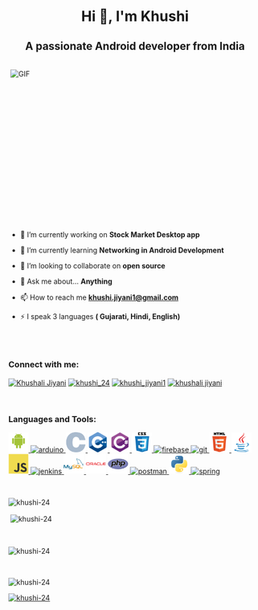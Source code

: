 <h1 align="center">Hi 👋, I'm Khushi</h1>
<h2 align="center">A passionate Android developer from India</h2>

</br>

<img align="right" alt="GIF" src="https://github.com/arsentieva/arsentieva/blob/main/code.gif?raw=true" width="500" height="320" />


- 🔭 I’m currently working on **Stock Market Desktop app**

- 🌱 I’m currently learning **Networking in Android Development**

- 👯 I’m looking to collaborate on **open source**

- 💬 Ask me about... **Anything**

- 📫 How to reach me **khushi.jiyani1@gmail.com**

- ⚡ I speak 3 languages **( Gujarati, Hindi, English)**

</br>
</br>
<h3 align="left">Connect with me:</h3>
<p align="left">
<a href="https://www.linkedin.com/in/khushali-jiyani-3b49211b7/" target="blank"><img align="center" src="https://cdn.jsdelivr.net/npm/simple-icons@3.0.1/icons/linkedin.svg" alt="Khushali Jiyani" height="30" width="40" /></a>
<a href="https://www.codechef.com/users/khushi_24" target="blank"><img align="center" src="https://cdn.jsdelivr.net/npm/simple-icons@3.1.0/icons/codechef.svg" alt="khushi_24" height="30" width="40" /></a>
<a href="https://www.hackerrank.com/khushi_jiyani1" target="blank"><img align="center" src="https://cdn.jsdelivr.net/npm/simple-icons@3.0.1/icons/hackerrank.svg" alt="khushi_jiyani1" height="30" width="40" /></a>
<a href="https://www.youtube.com/channel/UCY_2lAVEUw9DMtLz_U4S46Q/featured" target="blank"><img align="center" src="https://cdn.jsdelivr.net/npm/simple-icons@3.0.1/icons/youtube.svg" alt="khushali jiyani" height="30" width="40" /></a>
</p>

</br>

<h3 align="left">Languages and Tools:</h3>
<p align="left"> <a href="https://developer.android.com" target="_blank"> <img src="https://raw.githubusercontent.com/devicons/devicon/master/icons/android/android-original-wordmark.svg" alt="android" width="40" height="40"/> </a> <a href="https://www.arduino.cc/" target="_blank"> <img src="https://cdn.worldvectorlogo.com/logos/arduino-1.svg" alt="arduino" width="40" height="40"/> </a> <a href="https://www.cprogramming.com/" target="_blank"> <img src="https://raw.githubusercontent.com/devicons/devicon/master/icons/c/c-original.svg" alt="c" width="40" height="40"/> </a> <a href="https://www.w3schools.com/cpp/" target="_blank"> <img src="https://raw.githubusercontent.com/devicons/devicon/master/icons/cplusplus/cplusplus-original.svg" alt="cplusplus" width="40" height="40"/> </a> <a href="https://www.w3schools.com/cs/" target="_blank"> <img src="https://raw.githubusercontent.com/devicons/devicon/master/icons/csharp/csharp-original.svg" alt="csharp" width="40" height="40"/> </a> <a href="https://www.w3schools.com/css/" target="_blank"> <img src="https://raw.githubusercontent.com/devicons/devicon/master/icons/css3/css3-original-wordmark.svg" alt="css3" width="40" height="40"/> </a> <a href="https://firebase.google.com/" target="_blank"> <img src="https://www.vectorlogo.zone/logos/firebase/firebase-icon.svg" alt="firebase" width="40" height="40"/> </a> <a href="https://git-scm.com/" target="_blank"> <img src="https://www.vectorlogo.zone/logos/git-scm/git-scm-icon.svg" alt="git" width="40" height="40"/> </a> <a href="https://www.w3.org/html/" target="_blank"> <img src="https://raw.githubusercontent.com/devicons/devicon/master/icons/html5/html5-original-wordmark.svg" alt="html5" width="40" height="40"/> </a> <a href="https://www.java.com" target="_blank"> <img src="https://raw.githubusercontent.com/devicons/devicon/master/icons/java/java-original.svg" alt="java" width="40" height="40"/> </a> <a href="https://developer.mozilla.org/en-US/docs/Web/JavaScript" target="_blank"> <img src="https://raw.githubusercontent.com/devicons/devicon/master/icons/javascript/javascript-original.svg" alt="javascript" width="40" height="40"/> </a> <a href="https://www.jenkins.io" target="_blank"> <img src="https://www.vectorlogo.zone/logos/jenkins/jenkins-icon.svg" alt="jenkins" width="40" height="40"/> </a> <a href="https://www.mysql.com/" target="_blank"> <img src="https://raw.githubusercontent.com/devicons/devicon/master/icons/mysql/mysql-original-wordmark.svg" alt="mysql" width="40" height="40"/> </a> <a href="https://www.oracle.com/" target="_blank"> <img src="https://raw.githubusercontent.com/devicons/devicon/master/icons/oracle/oracle-original.svg" alt="oracle" width="40" height="40"/> </a> <a href="https://www.php.net" target="_blank"> <img src="https://raw.githubusercontent.com/devicons/devicon/master/icons/php/php-original.svg" alt="php" width="40" height="40"/> </a> <a href="https://postman.com" target="_blank"> <img src="https://www.vectorlogo.zone/logos/getpostman/getpostman-icon.svg" alt="postman" width="40" height="40"/> </a> <a href="https://www.python.org" target="_blank"> <img src="https://raw.githubusercontent.com/devicons/devicon/master/icons/python/python-original.svg" alt="python" width="40" height="40"/> </a> <a href="https://spring.io/" target="_blank"> <img src="https://www.vectorlogo.zone/logos/springio/springio-icon.svg" alt="spring" width="40" height="40"/> </a> </p></br>



<p><img align="left" src="https://github-readme-stats.vercel.app/api/top-langs?username=khushi-24&show_icons=true&locale=en&layout=compact" alt="khushi-24" /></p></br>


<p>&nbsp;<img align="center" src="https://github-readme-stats.vercel.app/api?username=khushi-24&show_icons=true&locale=en" alt="khushi-24" /></p></br>


<p><img align="center" src="https://github-readme-streak-stats.herokuapp.com/?user=khushi-24&" alt="khushi-24" /></p></br>



<p align="left"> <img src="https://komarev.com/ghpvc/?username=khushi-24&label=Profile%20views&color=0e75b6&style=flat" alt="khushi-24" /> </p>

<p align="left"> <a href="https://github.com/ryo-ma/github-profile-trophy"><img src="https://github-profile-trophy.vercel.app/?username=khushi-24" alt="khushi-24" /></a> </p>
